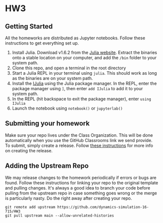 # HW3

## Getting Started
All the homeworks are distributed as Jupyter notebooks. Follow these instructions to get everything set up.

1. Install Julia. Download v1.6.2 from the [Julia website](https://julialang.org/downloads/). Extract the binaries onto a stable location on your computer, and add the `/bin` folder to your system path.
2. Clone this repo, and open a terminal in the root directory
2. Start a Julia REPL in your terminal using `julia`. This should work as long as the binaries are on your system path.
3. Install the [IJulia](https://github.com/JuliaLang/IJulia.jl) using the Julia package manager. In the REPL, enter the package manager using `]`, then enter `add IJulia` to add it to your system path.
4. In the REPL (hit backspace to exit the package manager), enter `using IJulia`
5. Launch the notebook using `notebook()` or `jupyterlab()`


## Submitting your homework
Make sure your repo lives under the Class Organization. This will be done automatically when you use the GitHub Classrooms link we send provide. To submit, simply create a release. Follow [these instructions](https://github.com/Optimal-Control-16-745/JuliaIntro/blob/main/docs/Submission%20Instructions.md) for more info on creating the release.

## Adding the Upstream Repo
We may release changes to the homework periodically if errors or bugs are found. Follow these instructions for linking your repo to the original template and pulling changes. It's always a good idea to branch your code before pulling from the upstream repo in case something goes wrong or the merge is particularly nasty. Do the right away after creating your repo.
```
git remote add upstream https://github.com/dynamics-simulation-16-715/HW3
git pull upstream main --allow-unrelated-histories
```
